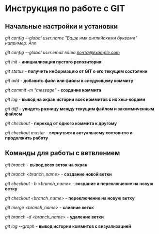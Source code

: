 # Инструкция по работе с GIT

## Начальные настройки и установки

*git config --global user.name "Ваше имя английскими буквами" например: Ann* 

*git config --global user.email ваша почта@example.com*

*git init* - **инициализация пустого репозитория**

*git status* - **получить информацию от GIT о его текущем состоянии**

*git add* - **добавить файл или файлы к следующему коммиту**

*git commit -m "message"* - **создание коммита**

*git log* - **вывод на экран истории всех коммитов с их хеш-кодами**

*git diff* - **увидеть разницу между текущим файлом и закоммиченным файлом**

*git checkout* - **переход от одного коммита к другому**

*git checkout master* - **вернуться к актуальному состоянтю и продолжить работу**

## Команды для работы с ветвлением

*git branch* - **вывод всех веток на экран**

*git branch <branch_name>* - **создание новой ветки**

*git checkout - b <branch_name>* - **создание и переключение на новую ветку**

*git checkout <branch_name>* - **переключение на новую ветку**

*git merge <branch_name>* - **слияние веток**

*git branch -d <branch_name>* - **удаление ветки**

*git log --graph* - **вывод истории коммитов с визуализацией**
